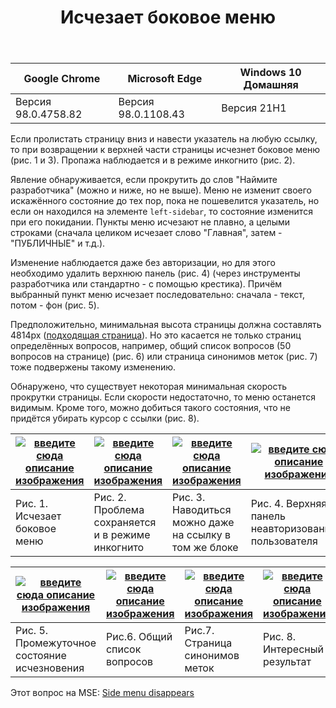 ﻿---
title: "Исчезает боковое меню"
se.owner.user_id: 312975
se.owner.display_name: "Вася Воронцов"
se.owner.link: "https://ru.meta.stackoverflow.com/users/312975/%d0%92%d0%b0%d1%81%d1%8f-%d0%92%d0%be%d1%80%d0%be%d0%bd%d1%86%d0%be%d0%b2"
se.link: "https://ru.meta.stackoverflow.com/questions/11898/%d0%98%d1%81%d1%87%d0%b5%d0%b7%d0%b0%d0%b5%d1%82-%d0%b1%d0%be%d0%ba%d0%be%d0%b2%d0%be%d0%b5-%d0%bc%d0%b5%d0%bd%d1%8e"
se.question_id: 11898
se.post_type: question
---
<div class="s-table-container">
<table class="s-table">
<thead>
<tr>
<th>Google Chrome</th>
<th>Microsoft Edge</th>
<th>Windows 10 Домашняя</th>
</tr>
</thead>
<tbody>
<tr>
<td>Версия 98.0.4758.82</td>
<td>Версия 98.0.1108.43</td>
<td>Версия 21H1</td>
</tr>
</tbody>
</table>
</div>
<p>Если пролистать страницу вниз и навести указатель на любую ссылку, то при возвращении к верхней части страницы исчезнет боковое меню (рис. 1 и 3). Пропажа наблюдается и в режиме инкогнито (рис. 2).</p>
<p>Явление обнаруживается, если прокрутить до слов &quot;Наймите разработчика&quot; (можно и ниже, но не выше). Меню не изменит своего искажённого состояние до тех пор, пока не пошевелится указатель, но если он находился на элементе <code>left-sidebar</code>, то состояние изменится при его покидании. Пункты меню исчезают не плавно, а целыми строками (сначала целиком исчезает слово &quot;Главная&quot;, затем - &quot;ПУБЛИЧНЫЕ&quot; и т.д.).</p>
<p>Изменение наблюдается даже без авторизации, но для этого необходимо удалить верхнюю панель (рис. 4) (через инструменты разработчика или стандартно - с помощью крестика). Причём выбранный пункт меню исчезает последовательно: сначала - текст, потом - фон (рис. 5).</p>
<p>Предположительно, минимальная высота страницы должна составлять 4814px (<a href="https://ru.meta.stackoverflow.com/tags/synonyms">подходящая страница</a>). Но это касается не только страниц определённых вопросов, например, общий список вопросов (50 вопросов на странице) (рис. 6) или страница синонимов меток (рис. 7) тоже подвержены такому изменению.</p>
<p>Обнаружено, что существует некоторая минимальная скорость прокрутки страницы. Если скорости недостаточно, то меню останется видимым. Кроме того, можно добиться такого состояния, что не придётся убирать курсор с ссылки (рис. 8).</p>
<div class="s-table-container">
<table class="s-table">
<thead>
<tr>
<th><a href="https://i.stack.imgur.com/HxtES.gif" rel="nofollow noreferrer"><img src="https://i.stack.imgur.com/HxtES.gif" alt="введите сюда описание изображения" /></a></th>
<th><a href="https://i.stack.imgur.com/e2f5v.png" rel="nofollow noreferrer"><img src="https://i.stack.imgur.com/e2f5v.png" alt="введите сюда описание изображения" /></a></th>
<th><a href="https://i.stack.imgur.com/G8S8i.gif" rel="nofollow noreferrer"><img src="https://i.stack.imgur.com/G8S8i.gif" alt="введите сюда описание изображения" /></a></th>
<th><a href="https://i.stack.imgur.com/deloG.png" rel="nofollow noreferrer"><img src="https://i.stack.imgur.com/deloG.png" alt="введите сюда описание изображения" /></a></th>
</tr>
</thead>
<tbody>
<tr>
<td>Рис. 1. Исчезает боковое меню</td>
<td>Рис. 2. Проблема сохраняется и в режиме инкогнито</td>
<td>Рис. 3. Наводиться можно даже на ссылку в том же блоке</td>
<td>Рис. 4. Верхняя панель неавторизованного пользователя</td>
</tr>
</tbody>
</table>
</div><div class="s-table-container">
<table class="s-table">
<thead>
<tr>
<th><a href="https://i.stack.imgur.com/ZlOFZ.png" rel="nofollow noreferrer"><img src="https://i.stack.imgur.com/ZlOFZ.png" alt="введите сюда описание изображения" /></a></th>
<th><a href="https://i.stack.imgur.com/fjdW1.png" rel="nofollow noreferrer"><img src="https://i.stack.imgur.com/fjdW1.png" alt="введите сюда описание изображения" /></a></th>
<th><a href="https://i.stack.imgur.com/44PJD.png" rel="nofollow noreferrer"><img src="https://i.stack.imgur.com/44PJD.png" alt="введите сюда описание изображения" /></a></th>
<th><a href="https://i.stack.imgur.com/lApl3.gif" rel="nofollow noreferrer"><img src="https://i.stack.imgur.com/lApl3.gif" alt="введите сюда описание изображения" /></a></th>
</tr>
</thead>
<tbody>
<tr>
<td>Рис. 5. Промежуточное состояние исчезновения</td>
<td>Рис.6. Общий список вопросов</td>
<td>Рис.7. Страница синонимов меток</td>
<td>Рис. 8. Интересный результат</td>
</tr>
</tbody>
</table>
</div>
<p>Этот вопрос на MSE: <a href="https://meta.stackexchange.com/q/376132">Side menu disappears</a></p>
